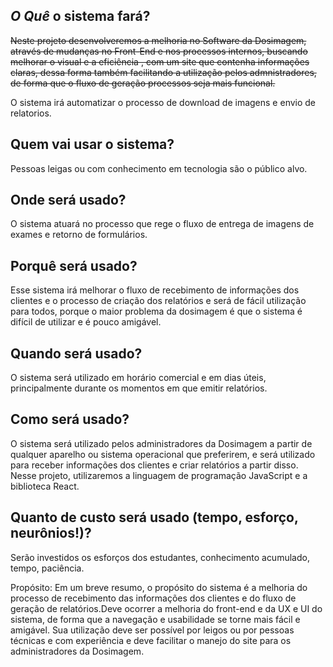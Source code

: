 ## *O Quê* o sistema fará?
~~Neste projeto desenvolveremos a melhoria no Software da Dosimagem, através de mudanças no Front-End e nos processos internos,
buscando melhorar o visual e a eficiência , com um site que contenha informações claras, dessa forma também facilitando 
a utilização pelos admnistradores, de forma que o fluxo de geração processos seja mais funcional.~~

O sistema irá automatizar o processo de download de imagens e envio de relatorios. 
## Quem vai usar o sistema?
Pessoas leigas ou com conhecimento em tecnologia são o público alvo.

## Onde será usado?
O sistema atuará no processo que rege o fluxo de entrega de imagens de exames e retorno de formulários.

## Porquê será usado?
Esse sistema irá melhorar o fluxo de recebimento de informações dos clientes e o processo de criação  dos relatórios e será de fácil utilização para todos, porque  o maior problema da dosimagem é que o sistema  é difícil de utilizar e é pouco amigável.

## Quando será usado?
O sistema será utilizado em horário comercial e em dias úteis, principalmente durante os momentos em que emitir relatórios.

## Como será usado?
O sistema será utilizado pelos administradores da Dosimagem a partir de qualquer aparelho ou sistema operacional que preferirem, e será utilizado para receber informações dos clientes e criar relatórios a partir disso.
Nesse projeto, utilizaremos a linguagem de programação JavaScript e a biblioteca React.

## Quanto de custo será usado (tempo, esforço, neurônios!)?
Serão investidos os esforços dos estudantes, conhecimento acumulado, tempo, paciência.

Propósito:
Em um breve resumo, o propósito do sistema é a melhoria do processo de recebimento das informações dos clientes e do fluxo de geração de relatórios.Deve ocorrer a melhoria do front-end e da UX e UI do sistema, de forma que a navegação e usabilidade se torne mais fácil e amigável.
Sua utilização deve ser possível por leigos ou por pessoas técnicas e com experiência e deve facilitar o manejo do site para os administradores da Dosimagem.


